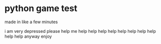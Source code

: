 # python game test
made in like a few minutes

i am very depressed please help me
help
help
help
help
help
help
help
help
help
help anyway
enjoy